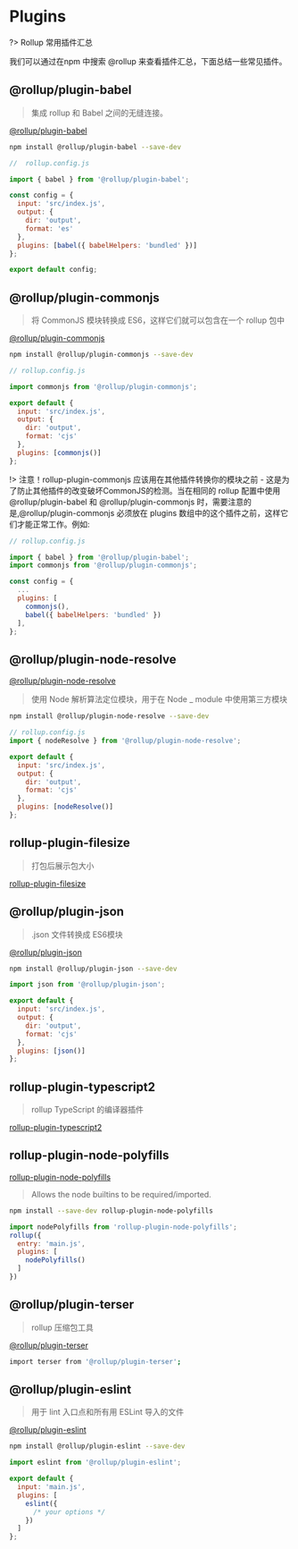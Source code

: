 # Plugins

?> Rollup 常用插件汇总

我们可以通过在npm 中搜索 @rollup 来查看插件汇总，下面总结一些常见插件。

## @rollup/plugin-babel

> 集成 rollup 和 Babel 之间的无缝连接。

[@rollup/plugin-babel](https://www.npmjs.com/package/@rollup/plugin-babel)

``` bash
npm install @rollup/plugin-babel --save-dev
```

``` js
//  rollup.config.js

import { babel } from '@rollup/plugin-babel';

const config = {
  input: 'src/index.js',
  output: {
    dir: 'output',
    format: 'es'
  },
  plugins: [babel({ babelHelpers: 'bundled' })]
};

export default config;
```

## @rollup/plugin-commonjs

> 将 CommonJS 模块转换成 ES6，这样它们就可以包含在一个 rollup 包中

[@rollup/plugin-commonjs](https://www.npmjs.com/package/@rollup/plugin-commonjs)

``` bash
npm install @rollup/plugin-commonjs --save-dev
```

``` js
// rollup.config.js

import commonjs from '@rollup/plugin-commonjs';

export default {
  input: 'src/index.js',
  output: {
    dir: 'output',
    format: 'cjs'
  },
  plugins: [commonjs()]
};
```

!> 注意！rollup-plugin-commonjs 应该用在其他插件转换你的模块之前 - 这是为了防止其他插件的改变破坏CommonJS的检测。当在相同的 rollup 配置中使用 @rollup/plugin-babel 和 @rollup/plugin-commonjs 时，需要注意的是,@rollup/plugin-commonjs 必须放在 plugins 数组中的这个插件之前，这样它们才能正常工作。例如:

``` js
// rollup.config.js

import { babel } from '@rollup/plugin-babel';
import commonjs from '@rollup/plugin-commonjs';

const config = {
  ...
  plugins: [
    commonjs(),
    babel({ babelHelpers: 'bundled' })
  ],
};
```

## @rollup/plugin-node-resolve

[@rollup/plugin-node-resolve](https://www.npmjs.com/package/@rollup/plugin-node-resolve)

> 使用 Node 解析算法定位模块，用于在 Node _ module 中使用第三方模块

``` bash
npm install @rollup/plugin-node-resolve --save-dev
```

``` js
// rollup.config.js
import { nodeResolve } from '@rollup/plugin-node-resolve';

export default {
  input: 'src/index.js',
  output: {
    dir: 'output',
    format: 'cjs'
  },
  plugins: [nodeResolve()]
};
```

## rollup-plugin-filesize

> 打包后展示包大小

[rollup-plugin-filesize](https://www.npmjs.com/package/rollup-plugin-filesize)

## @rollup/plugin-json

> .json 文件转换成 ES6模块

[@rollup/plugin-json](https://www.npmjs.com/package/@rollup/plugin-json)

``` bash
npm install @rollup/plugin-json --save-dev
```

``` js
import json from '@rollup/plugin-json';

export default {
  input: 'src/index.js',
  output: {
    dir: 'output',
    format: 'cjs'
  },
  plugins: [json()]
};
```

## rollup-plugin-typescript2

> rollup TypeScript 的编译器插件

[rollup-plugin-typescript2](https://www.npmjs.com/package/rollup-plugin-typescript2)

## rollup-plugin-node-polyfills

[rollup-plugin-node-polyfills](https://www.npmjs.com/package/rollup-plugin-node-polyfills)

> Allows the node builtins to be required/imported.

``` bash
npm install --save-dev rollup-plugin-node-polyfills
```

``` js
import nodePolyfills from 'rollup-plugin-node-polyfills';
rollup({
  entry: 'main.js',
  plugins: [
    nodePolyfills()
  ]
})
```

## @rollup/plugin-terser

> rollup 压缩包工具

[@rollup/plugin-terser]()

``` bash
import terser from '@rollup/plugin-terser';
```

## @rollup/plugin-eslint

> 用于 lint 入口点和所有用 ESLint 导入的文件

[@rollup/plugin-eslint](https://www.npmjs.com/package/@rollup/plugin-eslint)

``` bash
npm install @rollup/plugin-eslint --save-dev
```

``` js
import eslint from '@rollup/plugin-eslint';

export default {
  input: 'main.js',
  plugins: [
    eslint({
      /* your options */
    })
  ]
};
```
